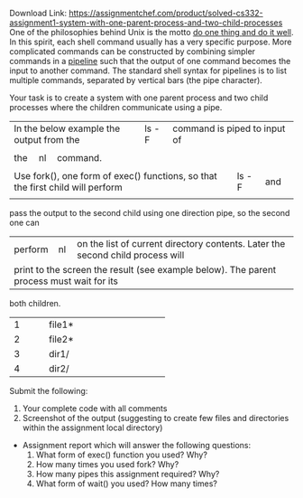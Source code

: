 Download Link: https://assignmentchef.com/product/solved-cs332-assignment1-system-with-one-parent-process-and-two-child-processes
<br>
One of the philosophies behind Unix is the motto <u>do one thing and do it well</u>. In this spirit, each shell command usually has a very specific purpose. More complicated commands can be constructed by combining simpler commands in a <u>pipeline</u> such that the output of one command becomes the input to another command. The standard shell syntax for pipelines is to list multiple commands, separated by vertical bars  (the pipe character).




Your task is to create a system with one parent process and two child processes where the children communicate using a pipe.




<table width="628">

 <tbody>

  <tr>

   <td colspan="3" width="299">In the below example the output from the</td>

   <td width="51">ls -F</td>

   <td colspan="3" width="278"> command is piped to input of</td>

  </tr>

  <tr>

   <td rowspan="3" width="31">the</td>

   <td width="19"> </td>

   <td colspan="5" rowspan="3" width="578"> command.</td>

  </tr>

  <tr>

   <td width="19">nl</td>

  </tr>

  <tr>

   <td width="19"> </td>

  </tr>

  <tr>

   <td colspan="5" width="523">Use fork(), one form of exec() functions, so that the first child will perform</td>

   <td width="51">ls -F</td>

   <td width="53"> and</td>

  </tr>

  <tr>

   <td width="31"></td>

   <td width="19"></td>

   <td width="249"></td>

   <td width="51"></td>

   <td width="174"></td>

   <td width="51"></td>

   <td width="53"></td>

  </tr>

 </tbody>

</table>

pass the output to the second child using one direction pipe, so the second one can

<table width="628">

 <tbody>

  <tr>

   <td width="64">perform</td>

   <td width="19">nl</td>

   <td width="545">  on the list of current directory contents. Later the second child process will</td>

  </tr>

  <tr>

   <td colspan="3" width="628">print to the screen the result (see example below). The parent process must wait for its</td>

  </tr>

 </tbody>

</table>

both children.

<table width="244">

 <tbody>

  <tr>

   <td width="46">1</td>

   <td width="198">file1*</td>

  </tr>

  <tr>

   <td width="46">2</td>

   <td width="198">file2*</td>

  </tr>

  <tr>

   <td width="46">3</td>

   <td width="198">dir1/</td>

  </tr>

  <tr>

   <td width="46">4</td>

   <td width="198">dir2/</td>

  </tr>

 </tbody>

</table>







Submit the following:

<ol>

 <li>Your complete code with all comments</li>

 <li>Screenshot of the output (suggesting to create few files and directories within the assignment local directory)</li>

</ol>

<ul>

 <li>Assignment report which will answer the following questions:

  <ol>

   <li>What form of exec() function you used? Why?</li>

   <li>How many times you used fork? Why?</li>

   <li>How many pipes this assignment required? Why?</li>

   <li>What form of wait() you used? How many times?</li>

  </ol></li>

</ul>